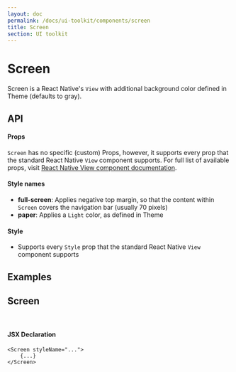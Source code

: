 ```yaml
---
layout: doc
permalink: /docs/ui-toolkit/components/screen
title: Screen
section: UI toolkit
---
```


# Screen

Screen is a React Native's `View` with additional background color defined in Theme (defaults to gray).

## API

#### Props

`Screen` has no specific (custom) Props, however, it supports every prop that the standard React Native `View` component supports. For full list of available props, visit
[React Native View component documentation](https://facebook.github.io/react-native/docs/view.html "React Native View component documentation").

#### Style names

* **full-screen**: Applies negative top margin, so that the content within `Screen` covers the navigation bar (usually 70 pixels)
* **paper**: Applies a `Light` color, as defined in Theme

#### Style

* Supports every `Style` prop that the standard React Native `View` component supports

## Examples

## Screen
<br />

#### JSX Declaration
```JSX
<Screen styleName="...">
    {...}
</Screen>
```  

